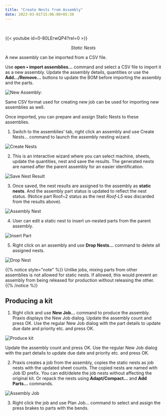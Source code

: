 ```yaml
---
title: "Create Nests from Assembly"
date: 2023-03-01T15:06:08+05:30
---
```


<!--<div style="text-align: center">{{< video src="/videos/3. Assembly/ASMstatic_nest/static_nests.mp4" type="video/mp4" >}}</div>-->


&nbsp;
&nbsp;

{{< youtube id=0-80LErwQP4?rel=0 >}}

*<div style="text-align: center">Static Nests</div>*

A new assembly can be imported from a CSV file. 

Use **open • import assemblies…** command and select a CSV file to import it as a new assembly.
Update the assembly details, quantities or use the **Add…/Remove…** buttons to update the BOM before importing the assembly and the parts.

![New Assembly:](/images/NewAssembly.png?classes=left)

Same CSV format used for creating new job can be used for importing new assemblies as well.

Once imported, you can prepare and assign Static Nests to these assemblies.

1. Switch to the assemblies’ tab, right click an assembly and use Create Nests… command to launch the assembly nesting wizard.

![Create Nests](/images/CreateNests.png)

2. This is an interactive wizard where you can select machine, sheets, update the quantities, nest and save the results. The generated nests are named after the parent assembly for an easier identification.

![Save Nest Result](/images/SaveNestResult.png)

3. Once saved, the nest results are assigned to the assembly as **static nests**. And the assembly part status is updated to reflect the nest status. (Notice part Roof~2 status as the nest *Roof-L5* was discarded from the results above).

![Assembly Nest](/images/AssemblyNest.png)

4. User can edit a static nest to insert un-nested parts from the parent assembly.

![Insert Part](/images/InsertPart.png)

5. Right click on an assembly and use **Drop Nests…** command to delete all assigned nests.

![Drop Nest](/images/DropNest.png)

{{% notice style="note" %}}
Unlike jobs, mixing parts from other assemblies is not allowed for static nests. If allowed, this would prevent an assembly from being released for production without releasing the other.
{{% /notice %}}

Producing a kit
-----------------
1. Right click and use **New Job…** command to produce the assembly. Praxis displays the New Job dialog. Update the assembly count and press OK. Use the regular New Job dialog with the part details to update due date and priority etc. and press OK. 

![Produce kit](/images/ProduceKit.png)

Update the assembly count and press OK. Use the regular New Job dialog with the part details to update due date and priority etc. and press OK.

2. Praxis creates a job from the assembly, copies the static nests as job nests with the updated sheet counts. The copied nests are named with Job ID prefix. You can edit/delete the job nests without affecting the original kit. Or repack the nests using **Adapt/Compact…** and **Add Parts…** commands.

![Assembly Job](/images/AssemblyJob.png)

3. Right click the job and use Plan Job… command to select and assign the press brakes to parts with the bends.